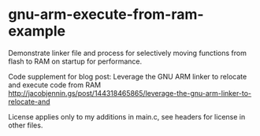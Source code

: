 # gnu-arm-execute-from-ram-example
Demonstrate linker file and process for selectively moving functions from flash to RAM on startup for performance.

Code supplement for blog post: Leverage the GNU ARM linker to relocate and execute code from RAM
http://jacobjennin.gs/post/144318465865/leverage-the-gnu-arm-linker-to-relocate-and

License applies only to my additions in main.c, see headers for license in other files.
